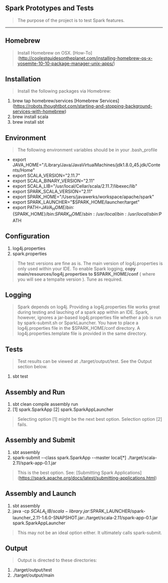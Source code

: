 Spark Prototypes and Tests
--------------------------
>The purpose of the project is to test Spark features.

***

Homebrew
--------
>Install Homebrew on OSX. [How-To] (http://coolestguidesontheplanet.com/installing-homebrew-os-x-yosemite-10-10-package-manager-unix-apps/)

Installation
------------
>Install the following packages via Homebrew:

1. brew tap homebrew/services [Homebrew Services] (https://robots.thoughtbot.com/starting-and-stopping-background-services-with-homebrew)
2. brew install scala
3. brew install sbt

Environment
-----------
>The following environment variables should be in your .bash_profile

- export JAVA_HOME="/Library/Java/JavaVirtualMachines/jdk1.8.0_45.jdk/Contents/Home"
- export SCALA_VERSION="2.11.7"
- export SCALA_BINARY_VERSION="2.11"
- export SCALA_LIB="/usr/local/Cellar/scala/2.11.7/libexec/lib"
- export SPARK_SCALA_VERSION="2.11"
- export SPARK_HOME="/Users/javawerks/workspace/apache/spark"
- export SPARK_LAUNCHER="$SPARK_HOME/launcher/target"
- export PATH=${JAVA_HOME}/bin:${SPARK_HOME}/bin:${SPARK_HOME}/sbin:/usr/local/bin:/usr/local/sbin:$PATH

Configuration
-------------
1. log4j.properties
2. spark.properties

>The test versions are fine as is. The main version of log4j.properties is only used within your IDE. To enable Spark
logging, **copy main/resources/log4j.properties to $SPARK_HOME/conf** ( where you will see a tempalte version ). Tune as required.

Logging
-------
>Spark depends on log4j. Providing a log4j.properties file works great during testing and lauching of a spark app within an IDE.
Spark, however, ignores a jar-based log4j.properties file whether a job is run by spark-submit.sh or SparkLauncher. You have to
place a log4j.properties file in the $SPARK_HOME/conf directory. A log4j.properties.template file is provided in the same directory.

Tests
-----
>Test results can be viewed at ./target/output/test. See the Output section below.

1. sbt test

Assembly and Run
----------------
1. sbt clean compile assembly run
3. [1] spark.SparkApp   [2] spark.SparkAppLauncher

>Selecting option [1] might be the next best option. Selection option [2] fails.

Assembly and Submit
-------------------
1. sbt assembly
2. spark-submit --class spark.SparkApp --master local[*] ./target/scala-2.11/spark-app-0.1.jar

>This is the best option. See: [Submitting Spark Applications] (https://spark.apache.org/docs/latest/submitting-applications.html)

Assembly and Launch
-------------------
1. sbt assembly
2. java -cp $SCALA_LIB/scala-library.jar:$SPARK_LAUNCHER/spark-launcher_2.11-1.6.0-SNAPSHOT.jar:./target/scala-2.11/spark-app-0.1.jar spark.SparkAppLauncher

>This may not be an ideal option either. It ultimately calls spark-submit.

Output
------
>Output is directed to these directories:

1. ./target/output/test
2. ./target/output/main